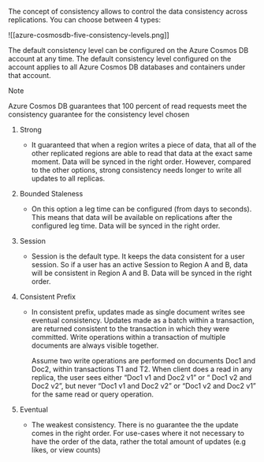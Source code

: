The concept of consistency allows to control the data consistency across replications. You can choose between 4 types:

![[azure-cosmosdb-five-consistency-levels.png]]

The default consistency level can be configured on the Azure Cosmos DB account at any time. The default consistency level configured on the account applies to all Azure Cosmos DB databases and containers under that account.

> [!NOTE]
> Azure Cosmos DB guarantees that 100 percent of read requests meet the consistency guarantee for the consistency level chosen

1. Strong
    - It guaranteed that when a region writes a piece of data, that all of the other replicated regions are able to read that data at the exact same moment. Data will be synced in the right order. However, compared to the other options, strong consistency needs longer to write all updates to all replicas.
2. Bounded Staleness
    - On this option a leg time can be configured (from days to seconds). This means that data will be available on replications after the configured leg time. Data will be synced in the right order.
3. Session
    - Session is the default type. It keeps the data consistent for a user session. So if a user has an active Session to Region A and B, data will be consistent in Region A and B. Data will be synced in the right order.
4. Consistent Prefix

    - In consistent prefix, updates made as single document writes see eventual consistency. Updates made as a batch within a transaction, are returned consistent to the transaction in which they were committed. Write operations within a transaction of multiple documents are always visible together.

        Assume two write operations are performed on documents Doc1 and Doc2, within transactions T1 and T2. When client does a read in any replica, the user sees either “Doc1 v1 and Doc2 v1” or “ Doc1 v2 and Doc2 v2”, but never “Doc1 v1 and Doc2 v2” or “Doc1 v2 and Doc2 v1” for the same read or query operation.

5. Eventual
    - The weakest consistency. There is no guarantee the the update comes in the right order. For use-cases where it not necessary to have the order of the data, rather the total amount of updates (e.g likes, or view counts)
